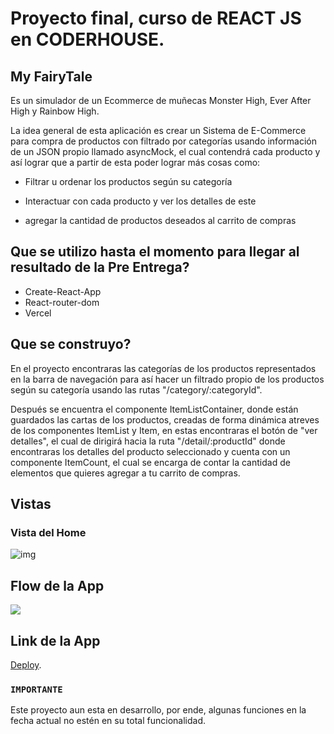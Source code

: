 # Proyecto final, curso de REACT JS en CODERHOUSE.

## My FairyTale

Es un simulador de un Ecommerce de muñecas Monster High, Ever After High y Rainbow High.

La idea general de esta aplicación es crear un Sistema de E-Commerce para compra de productos con filtrado por categorías usando información de un JSON propio llamado asyncMock, el cual contendrá cada producto y así lograr que a partir de esta poder lograr más cosas como: 

- Filtrar u ordenar los productos según su categoría  

- Interactuar con cada producto y ver los detalles de este 

- agregar la cantidad de productos deseados al carrito de compras 


## Que se utilizo hasta el momento para llegar al resultado de la Pre Entrega?

- Create-React-App
- React-router-dom
- Vercel 

## Que se construyo?

En el proyecto encontraras las categorías de los productos representados en la barra de navegación para así hacer un filtrado propio de los productos según su categoría usando las rutas "/category/:categoryId". 

Después se encuentra el componente ItemListContainer, donde están guardados las cartas de los productos, creadas de forma dinámica atreves de los componentes ItemList y Item, en estas encontraras el botón de "ver detalles", el cual de dirigirá hacia la ruta "/detail/:productId" donde encontraras los detalles del producto seleccionado y cuenta con un componente ItemCount, el cual se encarga de contar la cantidad de elementos que quieres agregar a tu carrito de compras. 

## Vistas

### Vista del Home

![img](https://i.imgur.com/toGMwO9.png)

## Flow de la App 

![](https://i.imgur.com/TQQmcte.gif)

## Link de la App

[Deploy](https://tiendaweb-lauraolayaisaza.vercel.app).

### `IMPORTANTE`

Este proyecto aun esta en desarrollo, por ende, algunas funciones en la fecha actual no estén en su total funcionalidad. 
